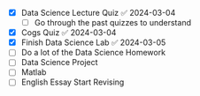 - [x] Data Science Lecture Quiz ✅ 2024-03-04
	- [ ] Go through the past quizzes to understand
- [x] Cogs Quiz ✅ 2024-03-04
- [x] Finish Data Science Lab ✅ 2024-03-05
- [ ] Do a lot of the Data Science Homework
- [ ] Data Science Project
- [ ] Matlab
- [ ] English Essay Start Revising